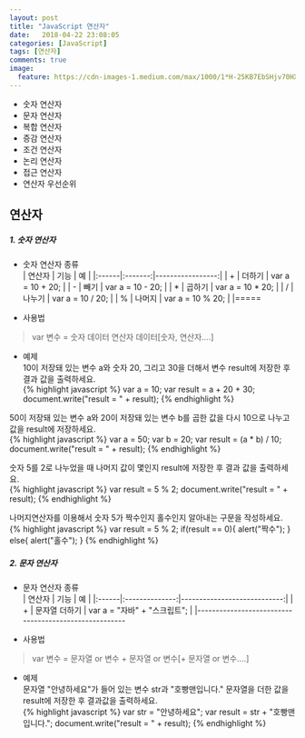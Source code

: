 ```yaml
---
layout: post
title: "JavaScript 연산자"
date:   2018-04-22 23:08:05
categories: [JavaScript]
tags: [연산자]
comments: true
image:
  feature: https://cdn-images-1.medium.com/max/1000/1*H-25KB7EbSHjv70HXrdl6w.png
---
```

* 숫자 연산자  
* 문자 연산자  
* 복합 연산자  
* 증감 연산자  
* 조건 연산자  
* 논리 연산자  
* 접근 연산자  
* 연산자 우선순위  
<!--more-->  
  
## 연산자  
  
##### 1. 숫자 연산자  
* 숫자 연산자 종류  
| 연산자 |  기능  |        예        |
|:------|:-------:|-----------------:|
|   +   | 더하기   | var a = 10 + 20; |
|   -   | 빼기     | var a = 10 - 20; |
|   *   | 곱하기   | var a = 10 * 20; |
|   /   | 나누기   | var a = 10 / 20; |
|   %   | 나머지   | var a = 10 % 20; |
|=====  
  
* 사용법  
> var 변수 = 숫자 데이터 연산자 데이터[숫자, 연산자....]  
  
* 예제  
10이 저장돼 있는 변수 a와 숫자 20, 그리고 30을 더해서 변수 result에 저장한 후 결과 값을 출력하세요.  
{% highlight javascript %}
var a = 10;
var result = a + 20 + 30;
document.write("result = " + result);
{% endhighlight %}
  
50이 저장돼 있는 변수 a와 20이 저장돼 있는 변수 b를 곱한 값을 다시 10으로 나누고 값을 result에 저장하세요.  
{% highlight javascript %}
var a = 50;
var b = 20;
var result = (a * b) / 10;
document.write("result = " + result);
{% endhighlight %}
  
숫자 5를 2로 나누었을 때 나머지 값이 몇인지 result에 저장한 후 결과 값을 출력하세요.  
{% highlight javascript %}
var result = 5 % 2;
document.write("result = " + result);
{% endhighlight %}
  
나머지연산자를 이용해서 숫자 5가 짝수인지 홀수인지 알아내는 구문을 작성하세요.  
{% highlight javascript %}
var result = 5 % 2;
if(result == 0){
  alert("짝수");
} else{
  alert("홀수");
}
{% endhighlight %}
  
##### 2. 문자 연산자  
* 문자 연산자 종류  
| 연산자 |      기능      |              예             |
|:------|:--------------:|----------------------------:|
|   +   | 문자열 더하기   | var a = "자바" + "스크립트"; |
|------------------------------------------------------
  
* 사용법  
> var 변수 = 문자열 or 변수 + 문자열 or 변수[+ 문자열 or 변수....]  
  
* 예제  
문자열 "안녕하세요"가 들어 있는 변수 str과 "호빵맨입니다." 문자열을 더한 값을 result에 저장한 후 결과값을 출력하세요.  
{% highlight javascript %}
var str = "안녕하세요";
var result = str + "호빵맨입니다.";
document.write("result = " + result);
{% endhighlight %}
